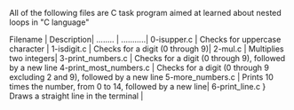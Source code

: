 All of the following files are C task program aimed at learned about nested loops in "C language"

Filename | Description|
........ | ...........|
0-isupper.c | Checks for uppercase character |
1-isdigit.c | Checks for a digit (0 through 9)|
2-mul.c | Multiplies two integers|
3-print_numbers.c | Checks for a digit (0 through 9), followed by a new line 
4-print_most_numbers.c | Checks for a digit (0 through 9 excluding 2 and 9), followed by a new line
5-more_numbers.c | Prints 10 times the number, from 0 to 14, followed by a new line|
6-print_line.c } Draws a straight line in the terminal |
